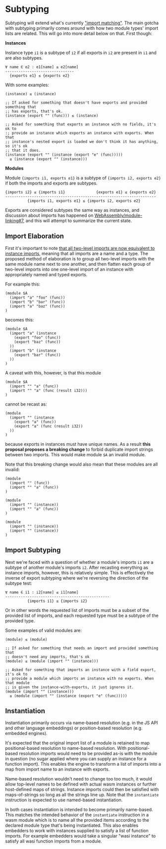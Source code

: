 # Subtyping

Subtyping will extend what's currently ["import
matching"](https://webassembly.github.io/spec/core/exec/modules.html#import-matching).
The main gotcha with subtyping primarily comes around with how two module
types' import lists are related. This will go into more detail below on that.
First though:

**Instances**

Instance type `i1` is a subtype of `i2` if all exports in `i2` are present in
`i1` and are also subtypes.

```
∀ name ∈ e2 : e1[name] ≤ e2[name]
-------------------------------
  {exports e1} ≤ {exports e2}
```

With some examples:

```wasm
(instance) ≤ (instance)

;; If asked for something that doesn't have exports and provided something that
;; has exports, that's ok.
(instance (export "" (func))) ≤ (instance)

;; Asked for something that exports an instance with no fields, it's ok to
:; provide an instance which exports an instance with exports. When that
;; instance's nested export is loaded we don't think it has anything, so it's ok
;; that it does.
(instance (export "" (instance (export "e" (func)))))
  ≤ (instance (export "" (instance)))
```

**Modules**

Module `{imports i1, exports e1}` is a subtype of `{imports i2, exports e2}` if
both the imports and exports are subtypes.

```
{imports i2} ≤ {imports i1}              {exports e1} ≤ {exports e2}
--------------------------------------------------------------------
          {imports i1, exports e1} ≤ {imports i2, exports e2}
```

Exports are considered subtypes the same way as instances, and discussion about
imports has happened on
[WebAssembly/module-linking#7](https://github.com/WebAssembly/module-linking/issues/7),
and this will attempt to summarize the current state.

## Import Elaboration

First it's important to note [that all two-level imports are now equivalent to
instance imports](./Explainer.md#instance-imports-and-aliases), meaning that all
imports are a name and a type. The proposed method of elaboration is to group
all two-level imports with the same module name next to one another, and then
flatten each group of two-level imports into one one-level import of an
instance with appropriately named and typed exports.

For example this:

```wasm
(module $A
  (import "a" "foo" (func))
  (import "b" "bar" (func))
  (import "a" "baz" (func))
)
```

becomes this:

```wasm
(module $A
  (import "a" (instance
    (export "foo" (func))
    (export "baz" (func))
  ))
  (import "b" (instance
    (export "bar" (func))
  ))
)
```

A caveat with this, however, is that this module

```wasm
(module $A
  (import "" "a" (func))
  (import "" "a" (func (result i32)))
)
```

cannot be recast as:

```wasm
(module
  (import "" (instance
    (export "a" (func))
    (export "a" (func (result i32))
  ))
)
```

because exports in instances must have unique names. As a result **this proposal
proposes a breaking change** to forbid duplicate import strings between two
imports. This would make module `$A` an invalid module.

Note that this breaking change would also mean that these modules are all
invalid:

```wasm
(module
  (import "" (func))
  (import "" "a" (func))
)

(module
  (import "" (instance))
  (import "" "a" (func))
)

(module
  (import "" (instance))
  (import "" (instance))
)
```

## Import Subtyping

Next we're faced with a question of whether a module's imports `i1` are a
subtype of another module's imports `i2`. After recasting everything as instance
imports, however, this is relatively simple. This is effectively the inverse of
export subtyping where we're reversing the direction of the subtype test:

```
∀ name ∈ i1 : i2[name] ≤ i1[name]
-----------------------------------------------
          {imports i1} ≤ {imports i2}
```

Or in other words the requested list of imports must be a subset of the provided
list of imports, and each requested type must be a subtype of the provided type.

Some examples of valid modules are:

```wasm
(module) ≤ (module)

;; If asked for something that needs an import and provided something that
;; doesn't need any imports, that's ok
(module) ≤ (module (import "" (instance)))

;; Asked for something that imports an instance with a field export, it's ok to
;; provide a module which imports an instance with no exports. When that module
;; is given the instance-with-exports, it just ignores it.
(module (import "" (instance)))
  ≤ (module (import "" (instance (export "e" (func)))))
```

## Instantiation

Instantiation primarily occurs via name-based resolution (e.g. in the JS API and other language embeddings) or
position-based resolution (e.g. embedded engines).

It's expected that the original import list of a module is retained to map
positional-based resolution to name-based resolution. With positional-based
resolution imports would need to be provided as-is with the module in question
(no sugar applied where you can supply an instance for a function import). This
enables the engine to transform a list of imports into a map from import name to
an instance with exports.

Name-based resolution wouldn't need to change too too much, it would allow
top-level names to be defined with actual wasm instances or further host-defined
maps of strings. Instance imports could then be satisfied with maps-of-strings
so long as all the strings line up. Note that the `instantiate` instruction is
expected to use named-based instantiation.

In both cases instantiation is intended to become primarily name-based. This
matches the intended behavior of the `instantiate` instruction in a wasm module
which is to name all the provided items according to the declared module type
that's being instantiated. This also enables embedders to work with instances
supplied to satisfy a list of function imports. For example embedders would take
a singular "wasi instance" to satisfy all wasi function imports from a module.
